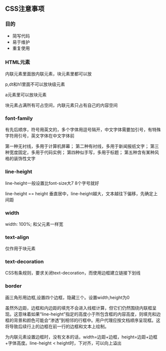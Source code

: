 ## CSS注意事项
### 目的
- 简写代码
- 易于维护
- 重复使用

### HTML元素

内联元素里面放内联元素，块元素里都可以放

p,dt和h1里面不可以放块级元素

a元素里可以放块元素

块元素占满所有可占空间，内联元素只占有自己的内容空间

### font-family

有先后顺序，符号用英文的，多个字体用逗号隔开，中文字体需要加引号，有特殊字符用引号，英文字体在中文字体前

第一种无衬线，多用于计算机屏幕； 第二种有衬线，多用于新闻报纸文字； 第三种宽度固定，多用于代码实例； 第四种似手写，多用于标题； 第五种含有某种风格的装饰性文字

### line-height

line-height一般设置比font-size大7 8个字号就好

line-height == height 垂直居中，line-height越大，文本越往下偏移，先确定上间距

### width

width: 100%;      和父元素一样宽

### text-align

仅作用于块元素

### text-decoration

CSS有条规则，要求关闭text-decoration，而使用边框建立链接下划线

### border

画三角形用边框,设置四个边框，隐藏三个。设置width,height为0

虽然外边距，边框和内边距的填充不会进入线框计算，但它们仍然围绕内联框呈现。这意味着如果“line-height”指定的高度小于所包含框的内容高度，则填充和边框的背景和颜色可能会“渗透”到相邻的行框中。用户代理应按文档顺序呈现框。这将导致后续行上的边框在前一行的边框和文本上绘制。

为内联元素设置边框时，没有文本的话，width=边距+边框，height=边距+边框+字体高度。line-height < height时，下对齐，可以向上溢出